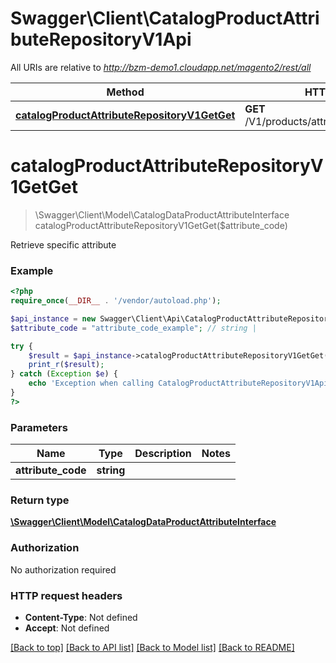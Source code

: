 # Swagger\Client\CatalogProductAttributeRepositoryV1Api

All URIs are relative to *http://bzm-demo1.cloudapp.net/magento2/rest/all*

Method | HTTP request | Description
------------- | ------------- | -------------
[**catalogProductAttributeRepositoryV1GetGet**](CatalogProductAttributeRepositoryV1Api.md#catalogProductAttributeRepositoryV1GetGet) | **GET** /V1/products/attributes/{attributeCode} | 


# **catalogProductAttributeRepositoryV1GetGet**
> \Swagger\Client\Model\CatalogDataProductAttributeInterface catalogProductAttributeRepositoryV1GetGet($attribute_code)



Retrieve specific attribute

### Example
```php
<?php
require_once(__DIR__ . '/vendor/autoload.php');

$api_instance = new Swagger\Client\Api\CatalogProductAttributeRepositoryV1Api();
$attribute_code = "attribute_code_example"; // string | 

try {
    $result = $api_instance->catalogProductAttributeRepositoryV1GetGet($attribute_code);
    print_r($result);
} catch (Exception $e) {
    echo 'Exception when calling CatalogProductAttributeRepositoryV1Api->catalogProductAttributeRepositoryV1GetGet: ', $e->getMessage(), PHP_EOL;
}
?>
```

### Parameters

Name | Type | Description  | Notes
------------- | ------------- | ------------- | -------------
 **attribute_code** | **string**|  |

### Return type

[**\Swagger\Client\Model\CatalogDataProductAttributeInterface**](../Model/CatalogDataProductAttributeInterface.md)

### Authorization

No authorization required

### HTTP request headers

 - **Content-Type**: Not defined
 - **Accept**: Not defined

[[Back to top]](#) [[Back to API list]](../../README.md#documentation-for-api-endpoints) [[Back to Model list]](../../README.md#documentation-for-models) [[Back to README]](../../README.md)


